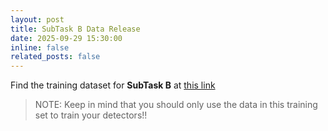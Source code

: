 ```yaml
---
layout: post
title: SubTask B Data Release
date: 2025-09-29 15:30:00
inline: false
related_posts: false
---
```


Find the training dataset for **SubTask B** at [this link](https://drive.google.com/file/d/186tt5c7k7VYLHgyXIsqZACK7Qa_b5EPY/view?usp=drive_link)

> NOTE: Keep in mind that you should only use the data in this training set to train your detectors!!